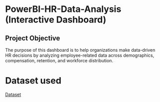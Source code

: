 # PowerBI-HR-Data-Analysis (Interactive Dashboard)
## Project Objective
The purpose of this dashboard is to help organizations make data-driven HR decisions by analyzing employee-related data across demographics, compensation, retention, and workforce distribution.
# Dataset used
<a href="https://github.com/Student-WorkBench/PowerBI-HR-Data-Analysis/blob/main/HR%20Data%20Analysis%20(1).xlsx">Dataset</a>
